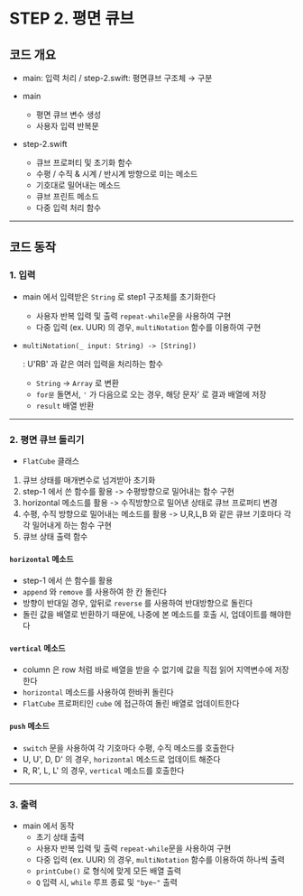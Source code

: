 # STEP 2. 평면 큐브

## 코드 개요

- main: 입력 처리 /  step-2.swift: 평면큐브 구조체    → 구분

- main
    - 평면 큐브 변수 생성
    - 사용자 입력 반복문
- step-2.swift
    - 큐브 프로퍼티 및 초기화 함수
    - 수평 / 수직  &  시계 / 반시계 방향으로 미는 메소드
    - 기호대로 밀어내는 메소드
    - 큐브 프린트 메소드
    - 다중 입력 처리 함수

---

## 코드 동작

### 1. 입력

- main 에서 입력받은 `String` 로 step1 구조체를 초기화한다
    - 사용자 반복 입력 및 출력 `repeat-while`문을 사용하여 구현
    - 다중 입력 (ex. UUR) 의 경우, `multiNotation` 함수를 이용하여 구현

- `multiNotation(_ input: String) -> [String])`

    :  U'RB' 과 같은 여러 입력을 처리하는 함수

    - `String` → `Array` 로 변환
    - `for문` 돌면서, `'` 가 다음으로 오는 경우, 해당 문자' 로 결과 배열에 저장
    - `result` 배열 반환

---

### 2. 평면 큐브 돌리기

- `FlatCube` 클래스
1. 큐브 상태를 매개변수로 넘겨받아 초기화
2. step-1 에서 쓴 함수를 활용 -> 수평방향으로 밀어내는 함수 구현
3. horizontal 메소드를 활용 -> 수직방향으로 밀어낸 상태로 큐브 프로퍼티 변경
4. 수평, 수직 방향으로 밀어내는 메소드를 활용 -> U,R,L,B 와 같은 큐브 기호마다 각각 밀어내게 하는 함수 구현
5. 큐브 상태 출력 함수

#### `horizontal` 메소드

- step-1 에서 쓴 함수를 활용
- `append` 와  `remove` 를 사용하여 한 칸 돌린다
- 방향이 반대일 경우, 앞뒤로 `reverse` 를 사용하여 반대방향으로 돌린다
- 돌린 값을 배열로 반환하기 때문에, 나중에 본 메소드를 호출 시, 업데이트를 해야한다

#### `vertical` 메소드

- column 은 row 처럼 바로 배열을 받을 수 없기에 값을 직접 읽어 지역변수에 저장한다
- `horizontal` 메소드를 사용하여 한바퀴 돌린다
- `FlatCube` 프로퍼티인 `cube` 에 접근하여 돌린 배열로 업데이트한다

#### `push` 메소드

- `switch` 문을 사용하여 각 기호마다 수평, 수직 메소드를 호출한다
- U, U', D, D' 의 경우, `horizontal` 메소드로 업데이트 해준다
- R, R', L, L' 의 경우, `vertical` 메소드를 호출한다

---

### 3. 출력

- main 에서 동작
    - 초기 상태 출력
    - 사용자 반복 입력 및 출력 `repeat-while`문을 사용하여 구현
    - 다중 입력 (ex. UUR) 의 경우, `multiNotation` 함수를 이용하여 하나씩 출력
    - `printCube()` 로 형식에 맞게 모든 배열 출력
    - `Q` 입력 시, `while` 루프 종료 및 `"bye~"` 출력
